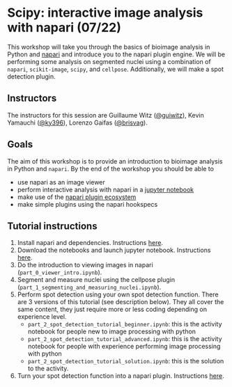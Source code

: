 # Scipy: interactive image analysis with napari (07/22)

This workshop will take you through the basics of bioimage analysis in Python and [napari](https://www.napari.org) and introduce you to the napari plugin engine. We will be performing some analysis on segmented nuclei using a combination of `napari`, `scikit-image`, `scipy`, and `cellpose`. Additionally, we will make a spot detection plugin.

## Instructors
The instructors for this session are Guillaume Witz ([@guiwitz](https://twitter.com/guiwitz)), Kevin Yamauchi ([@ky396](https://twitter.com/ky396)), Lorenzo Gaifas ([@brisvag](https://twitter.com/brisvag)).

## Goals
The aim of this workshop is to provide an introduction to bioimage analysis in Python and `napari`. By the end of the workshop you should be able to
- use napari as an image viewer
- perform interactive analysis with napari in a [jupyter notebook](https://jupyter.org/)
- make use of the [napari plugin ecosystem](https://www.napari-hub.org/)
- make simple plugins using the napari hookspecs

## Tutorial instructions

1. Install napari and dependencies. Instructions [here](./installation.md).
2. Download the notebooks and launch jupyter notebook. Instructions [here](./notebook_setup.md).
3. Do the introduction to viewing images in napari (`part_0_viewer_intro.ipynb`).
4. Segment and measure nuclei using the cellpose plugin (`part_1_segmenting_and_measuring_nuclei.ipynb`).
5. Perform spot detection using your own spot detection function. There are 3 versions of this tutorial (see description below). They all cover the same content, they just require more or less coding depending on experience level.
    - `part_2_spot_detection_tutorial_beginner.ipynb`: this is the activity notebook for people new to image processing with python
    - `part_2_spot_detection_tutorial_advanced.ipynb`: this is the activity notebook for people with experience performing image processing with python
    - `part_2_spot_detection_tutorial_solution.ipynb`: this is the solution to the activity.
6. Turn your spot detection function into a napari plugin. Instructions [here](./make_a_simple_plugin.md).
